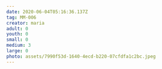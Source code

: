 ```yaml
---
date: 2020-06-04T05:16:36.137Z
tag: MM-006
creator: maria
adult: 0
youth: 0
small: 0
medium: 3
large: 0
photo: assets/7990f53d-1640-4ecd-b220-07cfdfa1c2bc.jpeg
---
```

